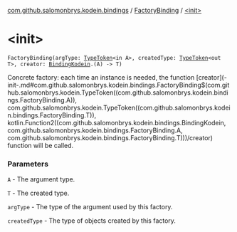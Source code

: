 [com.github.salomonbrys.kodein.bindings](../index.md) / [FactoryBinding](index.md) / [&lt;init&gt;](.)

# &lt;init&gt;

`FactoryBinding(argType: `[`TypeToken`](../../com.github.salomonbrys.kodein/-type-token/index.md)`<in A>, createdType: `[`TypeToken`](../../com.github.salomonbrys.kodein/-type-token/index.md)`<out T>, creator: `[`BindingKodein`](../-binding-kodein/index.md)`.(A) -> T)`

Concrete factory: each time an instance is needed, the function [creator](-init-.md#com.github.salomonbrys.kodein.bindings.FactoryBinding$<init>(com.github.salomonbrys.kodein.TypeToken((com.github.salomonbrys.kodein.bindings.FactoryBinding.A)), com.github.salomonbrys.kodein.TypeToken((com.github.salomonbrys.kodein.bindings.FactoryBinding.T)), kotlin.Function2((com.github.salomonbrys.kodein.bindings.BindingKodein, com.github.salomonbrys.kodein.bindings.FactoryBinding.A, com.github.salomonbrys.kodein.bindings.FactoryBinding.T)))/creator) function will be called.

### Parameters

`A` - The argument type.

`T` - The created type.

`argType` - The type of the argument used by this factory.

`createdType` - The type of objects created by this factory.